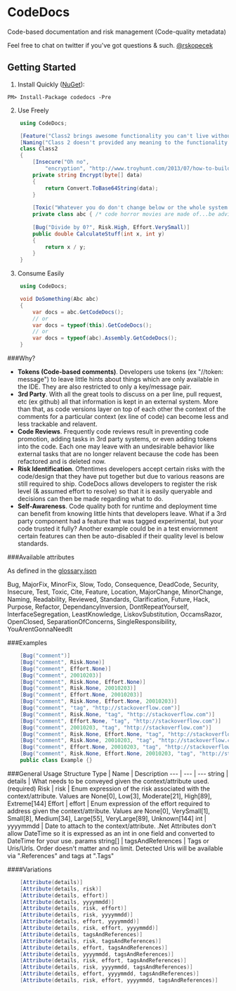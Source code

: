 CodeDocs
========
Code-based documentation and risk management (Code-quality metadata)

Feel free to chat on twitter if you've got questions & such. [@rskopecek](https://twitter.com/rskopecek)

Getting Started
---------------

1) Install Quickly ([NuGet](https://www.nuget.org/packages/CodeDocs)):
```
PM> Install-Package codedocs -Pre
```

2) Use Freely
```csharp
    using CodeDocs;

    [Feature("Class2 brings awesome functionality you can't live without")]
    [Naming("Class 2 doesn't provided any meaning to the functionality provided")]
    class Class2
    {
        [Insecure("Oh no", 
            "encryption", "http://www.troyhunt.com/2013/07/how-to-build-and-how-not-to-build.html")]
        private string Encrypt(byte[] data)
        {
            return Convert.ToBase64String(data);
        }
        
        [Toxic("Whatever you do don't change below or the whole system state will crash")]
        private class abc { /* code horror movies are made of...be advised O.O */ }
        
        [Bug("Divide by 0?", Risk.High, Effort.VerySmall)]
        public double CalculateStuff(int x, int y)
        {
            return x / y;
        }
    }
```

3) Consume Easily
```csharp
    using CodeDocs;

    void DoSomething(Abc abc)
    {
        var docs = abc.GetCodeDocs();
        // or
        var docs = typeof(this).GetCodeDocs();
        // or
        var docs = typeof(abc).Assembly.GetCodeDocs();
    }
```




###Why?

* **Tokens (Code-based comments)**. Developers use tokens (ex "//token: message") to leave little hints about things which are only available in the IDE.  They are also restricted to only a key/message pair.
* **3rd Party**.  With all the great tools to discuss on a per line, pull request, etc (ex github) all that information is kept in an external system.  More than that, as code versions layer on top of each other the context of the comments for a particular context (ex line of code) can become less and less trackable and relavent.
* **Code Reviews**.  Frequently code reviews result in preventing code promotion, adding tasks in 3rd party systems, or even adding tokens into the code.  Each one may leave with an undesirable behavior like external tasks that are no longer relavent because the code has been refactored and is deleted now.
* **Risk Identification**.  Oftentimes developers accept certain risks with the code/design that they have put together but due to various reasons are still required to ship.  CodeDocs allows developers to register the risk level (& assumed effort to resolve) so that it is easily queryable and decisions can then be made regarding what to do.
* **Self-Awareness**.  Code quality both for runtime and deployment time can benefit from knowing little hints that developers leave.  What if a 3rd party component had a feature that was tagged experimental, but your code trusted it fully?  Another example could be in a test enviornment certain features can then be auto-disabled if their quality level is below standards.

###Available attributes

As defined in the [glossary.json](https://github.com/rskopecek/CodeDocs/blob/master/CodeDocs/CodeDocs/glossary.json)

Bug, MajorFix, MinorFix, Slow, Todo, Consequence, DeadCode,
Security, Insecure, Test, Toxic, Cite, Feature, Location,
MajorChange, MinorChange, Naming, Readability,
Reviewed, Standards, Clarification, Future,
Hack, Purpose, Refactor,
DependancyInversion, DontRepeatYourself, InterfaceSegregation,
LeastKnowledge, LiskovSubstitution, OccamsRazor, OpenClosed,
SeparationOfConcerns, SingleResponsibility, YouArentGonnaNeedIt


###Examples 
```csharp
    [Bug("comment")]
    [Bug("comment", Risk.None)]
    [Bug("comment", Effort.None)]
    [Bug("comment", 20010203)]
    [Bug("comment", Risk.None, Effort.None)]
    [Bug("comment", Risk.None, 20010203)]
    [Bug("comment", Effort.None, 20010203)]
    [Bug("comment", Risk.None, Effort.None, 20010203)]
    [Bug("comment", "tag", "http://stackoverflow.com")]
    [Bug("comment", Risk.None, "tag", "http://stackoverflow.com")]
    [Bug("comment", Effort.None, "tag", "http://stackoverflow.com")]
    [Bug("comment", 20010203, "tag", "http://stackoverflow.com")]
    [Bug("comment", Risk.None, Effort.None, "tag", "http://stackoverflow.com")]
    [Bug("comment", Risk.None, 20010203, "tag", "http://stackoverflow.com")]
    [Bug("comment", Effort.None, 20010203, "tag", "http://stackoverflow.com")]
    [Bug("comment", Risk.None, Effort.None, 20010203, "tag", "http://stackoverflow.com")]
    public class Example {}
```

###General Usage Structure
Type | Name | Description
--- | --- | ---
string | details | What needs to be conveyed given the context/attribute used. (required)
Risk | risk | Enum expression of the risk associated with the context/attribute.  Values are None[0], Low[3], Moderate[21], High[89], Extreme[144]
Effort | effort | Enum expression of the effort required to address given the context/attribute.  Values are None[0], VerySmall[1], Small[8], Medium[34], Large[55], VeryLarge[89], Unknown[144]
int | yyyymmdd | Date to attach to the context/attribute.  .Net Attributes don't allow DateTime so it is expressed as an int in one field and converted to DateTime for your use.
params string[] | tagsAndReferences | Tags or Uris/Urls. Order doesn't matter and no limit.  Detected Uris will be available via ".References" and tags at ".Tags"

####Variations
```csharp
    [Attribute(details)]
    [Attribute(details, risk)]
    [Attribute(details, effort)]
    [Attribute(details, yyyymmdd)]
    [Attribute(details, risk, effort)]
    [Attribute(details, risk, yyyymmdd)]
    [Attribute(details, effort, yyyymmdd)]
    [Attribute(details, risk, effort, yyyymmdd)]
    [Attribute(details, tagsAndReferences)]
    [Attribute(details, risk, tagsAndReferences)]
    [Attribute(details, effort, tagsAndReferences)]
    [Attribute(details, yyyymmdd, tagsAndReferences)]
    [Attribute(details, risk, effort, tagsAndReferences)]
    [Attribute(details, risk, yyyymmdd, tagsAndReferences)]
    [Attribute(details, effort, yyyymmdd, tagsAndReferences)]
    [Attribute(details, risk, effort, yyyymmdd, tagsAndReferences)]
```
